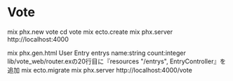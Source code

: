 # Vote

mix phx.new vote
cd vote
mix ecto.create
mix phx.server
http://localhost:4000

mix phx.gen.html User Entry entrys name:string count:integer
lib/vote_web/router.exの20行目に『resources "/entrys", EntryController』を追加
mix ecto.migrate
mix phx.server
http://localhost:4000/vote
